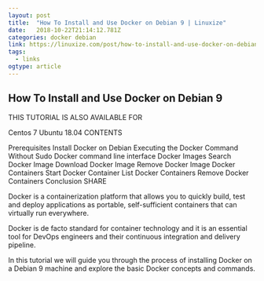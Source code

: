 ```yaml
---
layout: post 
title:  "How To Install and Use Docker on Debian 9 | Linuxize" 
date:   2018-10-22T21:14:12.781Z 
categories: docker debian
link: https://linuxize.com/post/how-to-install-and-use-docker-on-debian-9/ 
tags:
  - links
ogtype: article 
---
```


## How To Install and Use Docker on Debian 9

THIS TUTORIAL IS ALSO AVAILABLE FOR

Centos 7
Ubuntu 18.04
CONTENTS

Prerequisites
Install Docker on Debian
Executing the Docker Command Without Sudo
Docker command line interface
Docker Images
Search Docker Image
Download Docker Image
Remove Docker Image
Docker Containers
Start Docker Container
List Docker Containers
Remove Docker Containers
Conclusion
SHARE

Docker is a containerization platform that allows you to quickly build, test and deploy applications as portable, self-sufficient containers that can virtually run everywhere.

Docker is de facto standard for container technology and it is an essential tool for DevOps engineers and their continuous integration and delivery pipeline.

In this tutorial we will guide you through the process of installing Docker on a Debian 9 machine and explore the basic Docker concepts and commands.


